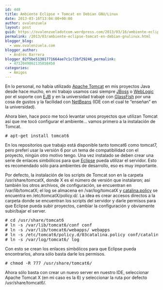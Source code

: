 ```yaml
---
id: 448
title: Ambiente Eclipse + Tomcat en Debian GNU/Linux
date: 2013-03-16T13:04:00+00:00
author: ovalenzuela
layout: post
guid: https://ovalenzueladotcom.wordpress.com/2013/03/16/ambiente-eclipse-tomcat-en-debian-gnulinux
permalink: /2013/03/ambiente-eclipse-tomcat-en-debian-gnulinux.html
blogger_blog:
  - www.ovalenzuela.com
blogger_author:
  - Andrés Barrera
blogger_02f5be51301771664ae7c1c72bf29246_permalink:
  - 4712049862135858458
categories:
  - Amigos
---
```

En lo personal, no había utilizado <a title="Apache Tomcat" href="http://tomcat.apache.org/" target="_blank">Apache Tomcat</a> en mis proyectos Java desde hace mucho, en mi trabajo usamos casi siempre <a title="JBoss Server" href="http://www.jboss.org/" target="_blank">JBoss</a> o <a title="WebLogic Server" href="http://www.oracle.com/technetwork/middleware/weblogic/overview/index.html" target="_blank">WebLogic</a> por el soporte con <a title="Enterprise JavaBeans" href="http://es.wikipedia.org/wiki/Enterprise_JavaBeans" target="_blank">EJB</a> y en la universidad trabajé con <a title="GlassFish Server" href="http://glassfish.java.net/" target="_blank">GlassFish</a> por una cosa de gustos y la facilidad con <a title="NetBeans IDE" href="http://netbeans.org/" target="_blank">NetBeans</a> (IDE con el cual te “enseñan” en la universidad).

Ahora bien, hace poco me tocó levantar unos proyectos que utilizan Tomcat así que me tocó configurar el ambiente… vamos primero a la instalación de Tomcat.

<pre># apt-get install tomcat6</pre>

En los repositorios que trabajo está disponible tanto tomcat6 como tomcat7, pero preferí usar la versión 6 por un tema de compatibilidad con el proyecto, ningún otro motivo tengo. Una vez instalado se deben crear una serie de enlaces simbólicos para que <a title="Eclipse IDE" href="http://www.eclipse.org/" target="_blank">Eclipse</a> pueda utilizar el servidor. Esto es recomendado sólo para ambientes de desarrollo, eso es muy importante.

Por defecto, la instalación de los scripts de Tomcat son en la carpeta /usr/share/tomcatX, donde X es el número de versión que instalaron; así también los otros archivos, de configuración, se encuentran en /var/lib/tomcatX; el log se almacena en /var/log/tomcatX y <a title="Seguridad en Tomcat" href="http://tomcat.apache.org/tomcat-7.0-doc/security-manager-howto.html" target="_blank">catalina.policy</a> se encuentra en /etc/tomcatX/policy.d/. La idea es crear accesos directos a la carpeta donde se encuentran los scripts del servidor y darle permisos para que Eclipse pueda subir proyectos, cambiar la configuración y obviamente subir/bajar el server.

<pre># cd /usr/share/tomcat6<br /># ln -s /var/lib/tomcat6/conf conf<br /># ln -s /var/lib/tomcat6/webapps/ webapps<br /># ln -s /etc/tomcat6/policy.d/03catalina.policy conf/catalina.policy<br /># ln -s /var/log/tomcat6/ log</pre>

Con esto se crean los enlaces simbólicos para que Eclipse pueda encontrarlos, ahora sólo basta darle los permisos.

<pre># chmod -R 777 /usr/share/tomcat6/</pre>

Ahora sólo basta con crear un nuevo server en nuestro IDE, seleccionar Apache Tomcat X (en mi caso es la 6) y seleccionar la ruta por defecto /usr/share/tomcat6/.